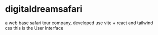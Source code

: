 # digitaldreamsafari
a web base safari tour company, developed use vite + react and tailwind css this is the User Interface
